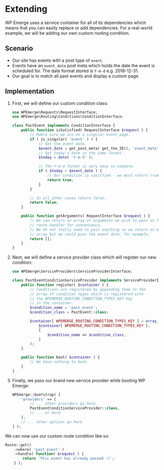 # Extending

WP Emerge uses a service container for all of its dependencies which means that you can easily replace or add dependencies.
For a real-world example, we will be adding our own custom routing condition.

## Scenario

- Our site has events with a post type of `event`.
- Events have an `event_date` post meta which holds the date the event is scheduled for. The date format stored is 
`Y-m-d` e.g. 2018-12-31.
- Our goal is to match all past events and display a custom page.

## Implementation

1. First, we will define our custom condition class:
    ```php
    use WPEmerge\Requests\RequestInterface;
    use WPEmerge\Routing\Conditions\ConditionInterface;

    class PastEvent implements ConditionInterface {
        public function isSatisfied( RequestInterface $request ) {
            // Makre sure we are on a singular event page.
            if ( is_singular( 'event' ) ) {
                // Get the event date.
                $event_date = get_post_meta( get_the_ID(), 'event_date', true );
                // Get today's date in the same format.
                $today = date( 'Y-m-d' );

                // The Y-m-d format is very easy to compare.
                if ( $today > $event_date ) {
                    // Our condition is satisfied - we must return true.
                    return true;
                }
            }

            // In all other cases return false.
            return false;
        }

        public function getArguments( RequestInterface $request ) {
            // We can return an array of arguments we wish to pass on to the
            // route handler for convenience.
            // We do not really need to pass anything so we return an empty
            // array but we could pass the event date, for example.
            return [];
        }
    }
    ```

1. Next, we will define a service provider class which will register our new condition:
    ```php
    use WPEmerge\ServiceProviders\ServiceProviderInterface;

    class PastEventConditionServiceProvider implements ServiceProviderInterface {
        public function register( $container ) {
            // Conditions are registered by appending them to the
            // array of condition types which is registered with
            // the WPEMERGE_ROUTING_CONDITION_TYPES_KEY key
            // in the container.
            $condition_name = 'past_event';
            $condition_class = PastEvent::class;

            $container[ WPEMERGE_ROUTING_CONDITION_TYPES_KEY ] = array_merge(
                $container[ WPEMERGE_ROUTING_CONDITION_TYPES_KEY ],
                [
                    $condition_name => $condition_class,
                ]
            );
        }

        public function boot( $container ) {
            // We have nothing to boot.
        }
    }
    ```

1. Finally, we pass our brand new service provider while booting WP Emerge:
    ```php
    WPEmerge::bootstrap( [
        'providers' => [
            // ... other providers go here
            PastEventConditionServiceProvider::class,
            // ... or here
        ],
        // ... other options go here
    ] );
    ```

We can now use our custom route condition like so:
```php
Route::get()
    ->where( 'past_event' )
    ->handle( function( $request ) {
        return 'This event has already passed :(';
    } );
```
